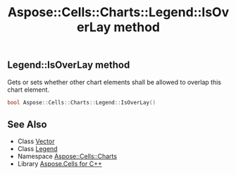 ﻿---
title: Aspose::Cells::Charts::Legend::IsOverLay method
linktitle: IsOverLay
second_title: Aspose.Cells for C++ API Reference
description: 'Aspose::Cells::Charts::Legend::IsOverLay method. Gets or sets whether other chart elements shall be allowed to overlap this chart element in C++.'
type: docs
weight: 1000
url: /cpp/aspose.cells.charts/legend/isoverlay/
---
## Legend::IsOverLay method


Gets or sets whether other chart elements shall be allowed to overlap this chart element.

```cpp
bool Aspose::Cells::Charts::Legend::IsOverLay()
```

## See Also

* Class [Vector](../../../aspose.cells/vector/)
* Class [Legend](../)
* Namespace [Aspose::Cells::Charts](../../)
* Library [Aspose.Cells for C++](../../../)
